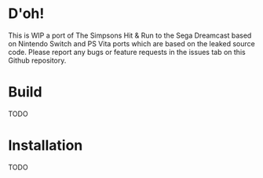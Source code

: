 # D'oh!

This is WIP a port of The Simpsons Hit & Run to the Sega Dreamcast based on Nintendo Switch and PS Vita ports which are based on the leaked source code.
Please report any bugs or feature requests in the issues tab on this Github repository.

# Build

TODO

# Installation

TODO
